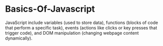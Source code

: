 # Basics-Of-Javascript
JavaScript include variables (used to store data), functions (blocks of code that perform a specific task), events (actions like clicks or key presses that trigger code), and DOM manipulation (changing webpage content dynamically).
